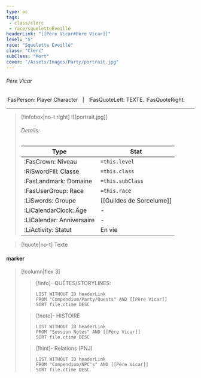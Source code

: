 ```yaml
---
type: pc
tags:
 - class/clerc
 - race/squeletteÉveillé
headerLink: "[[Père Vicar#Père Vicar]]"
level: "5"
race: "Squelette Éveillé"
class: "Clerc"
subClass: "Mort"
cover: "/Assets/Images/Party/portrait.jpg"
---
```


###### Père Vicar
:FasPerson: Player Character &nbsp; | &nbsp; :FasQuoteLeft: TEXTE. :FasQuoteRight:
___
> [!infobox|no-t right]
> ![[portrait.jpg]]
> ###### Details:
> | Type | Stat |
> | ---- | ---- |
> | :FasCrown: Niveau   | `=this.level` |
> | :RiSwordFill: Classe |  `=this.class`|
> | :FasLandmark: Domaine |  `=this.subClass`|
> |  :FasUserGroup: Race |  `=this.race`|
> |  :LiSwords: Groupe |  [[Guildes de Sorcelume]] |
> |  :LiCalendarClock: Âge | - |
> |  :LiCalendar: Anniversaire | - |
> | :LiActivity: Statut | En vie |

> [!quote|no-t]
> Texte
 
#### marker
> [!column|flex 3]
>> [!info]- QUÊTES/STORYLINES:
>>```dataview
>>LIST WITHOUT ID headerLink
>>FROM "Compendium/Party/Quests" AND [[Père Vicar]]
>>SORT file.ctime DESC
>
>>[!note]- HISTOIRE
>>```dataview
>>LIST WITHOUT ID headerLink
>>FROM "Session Notes" AND [[Père Vicar]]
>>SORT file.ctime DESC
>
>>[!hint]- Relations (PNJ)
>>```dataview
>>LIST WITHOUT ID headerLink
>>FROM "Compendium/NPC's" AND [[Père Vicar]]
>>SORT file.ctime DESC
>>
```image-layout-masonry-3

```